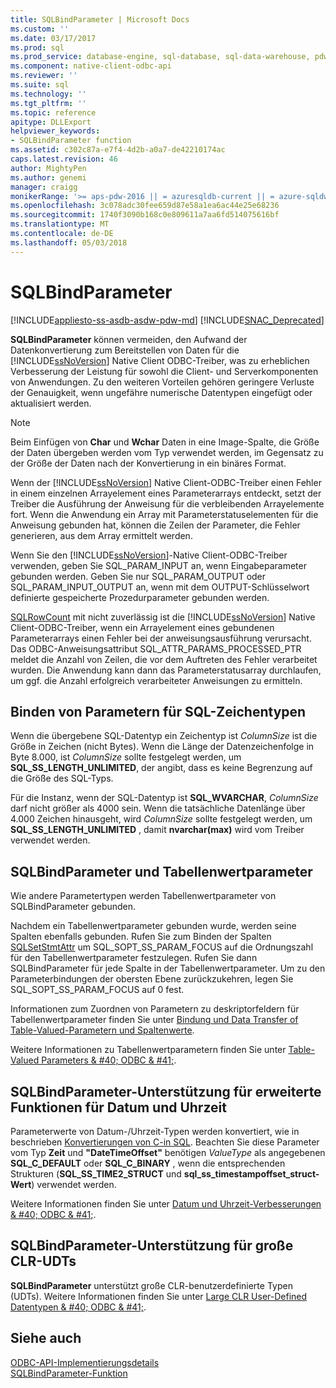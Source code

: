 ```yaml
---
title: SQLBindParameter | Microsoft Docs
ms.custom: ''
ms.date: 03/17/2017
ms.prod: sql
ms.prod_service: database-engine, sql-database, sql-data-warehouse, pdw
ms.component: native-client-odbc-api
ms.reviewer: ''
ms.suite: sql
ms.technology: ''
ms.tgt_pltfrm: ''
ms.topic: reference
apitype: DLLExport
helpviewer_keywords:
- SQLBindParameter function
ms.assetid: c302c87a-e7f4-4d2b-a0a7-de42210174ac
caps.latest.revision: 46
author: MightyPen
ms.author: genemi
manager: craigg
monikerRange: '>= aps-pdw-2016 || = azuresqldb-current || = azure-sqldw-latest || >= sql-server-2016 || = sqlallproducts-allversions'
ms.openlocfilehash: 3c078adc30fee659d87e58a1ea6ac44e25e68236
ms.sourcegitcommit: 1740f3090b168c0e809611a7aa6fd514075616bf
ms.translationtype: MT
ms.contentlocale: de-DE
ms.lasthandoff: 05/03/2018
---
```

# <a name="sqlbindparameter"></a>SQLBindParameter
[!INCLUDE[appliesto-ss-asdb-asdw-pdw-md](../../includes/appliesto-ss-asdb-asdw-pdw-md.md)]
[!INCLUDE[SNAC_Deprecated](../../includes/snac-deprecated.md)]

  **SQLBindParameter** können vermeiden, den Aufwand der Datenkonvertierung zum Bereitstellen von Daten für die [!INCLUDE[ssNoVersion](../../includes/ssnoversion-md.md)] Native Client ODBC-Treiber, was zu erheblichen Verbesserung der Leistung für sowohl die Client- und Serverkomponenten von Anwendungen. Zu den weiteren Vorteilen gehören geringere Verluste der Genauigkeit, wenn ungefähre numerische Datentypen eingefügt oder aktualisiert werden.  
  
> [!NOTE]  
>  Beim Einfügen von **Char** und **Wchar** Daten in eine Image-Spalte, die Größe der Daten übergeben werden vom Typ verwendet werden, im Gegensatz zu der Größe der Daten nach der Konvertierung in ein binäres Format.  
  
 Wenn der [!INCLUDE[ssNoVersion](../../includes/ssnoversion-md.md)] Native Client-ODBC-Treiber einen Fehler in einem einzelnen Arrayelement eines Parameterarrays entdeckt, setzt der Treiber die Ausführung der Anweisung für die verbleibenden Arrayelemente fort. Wenn die Anwendung ein Array mit Parameterstatuselementen für die Anweisung gebunden hat, können die Zeilen der Parameter, die Fehler generieren, aus dem Array ermittelt werden.  
  
 Wenn Sie den [!INCLUDE[ssNoVersion](../../includes/ssnoversion-md.md)]-Native Client-ODBC-Treiber verwenden, geben Sie SQL_PARAM_INPUT an, wenn Eingabeparameter gebunden werden. Geben Sie nur SQL_PARAM_OUTPUT oder SQL_PARAM_INPUT_OUTPUT an, wenn mit dem OUTPUT-Schlüsselwort definierte gespeicherte Prozedurparameter gebunden werden.  
  
 [SQLRowCount](../../relational-databases/native-client-odbc-api/sqlrowcount.md) mit nicht zuverlässig ist die [!INCLUDE[ssNoVersion](../../includes/ssnoversion-md.md)] Native Client-ODBC-Treiber, wenn ein Arrayelement eines gebundenen Parameterarrays einen Fehler bei der anweisungsausführung verursacht. Das ODBC-Anweisungsattribut SQL_ATTR_PARAMS_PROCESSED_PTR meldet die Anzahl von Zeilen, die vor dem Auftreten des Fehler verarbeitet wurden. Die Anwendung kann dann das Parameterstatusarray durchlaufen, um ggf. die Anzahl erfolgreich verarbeiteter Anweisungen zu ermitteln.  
  
## <a name="binding-parameters-for-sql-character-types"></a>Binden von Parametern für SQL-Zeichentypen  
 Wenn die übergebene SQL-Datentyp ein Zeichentyp ist *ColumnSize* ist die Größe in Zeichen (nicht Bytes). Wenn die Länge der Datenzeichenfolge in Byte 8.000, ist *ColumnSize* sollte festgelegt werden, um **SQL_SS_LENGTH_UNLIMITED**, der angibt, dass es keine Begrenzung auf die Größe des SQL-Typs.  
  
 Für die Instanz, wenn der SQL-Datentyp ist **SQL_WVARCHAR**, *ColumnSize* darf nicht größer als 4000 sein. Wenn die tatsächliche Datenlänge über 4.000 Zeichen hinausgeht, wird *ColumnSize* sollte festgelegt werden, um **SQL_SS_LENGTH_UNLIMITED** , damit **nvarchar(max)** wird vom Treiber verwendet werden.  
  
## <a name="sqlbindparameter-and-table-valued-parameters"></a>SQLBindParameter und Tabellenwertparameter  
 Wie andere Parametertypen werden Tabellenwertparameter von SQLBindParameter gebunden.  
  
 Nachdem ein Tabellenwertparameter gebunden wurde, werden seine Spalten ebenfalls gebunden. Rufen Sie zum Binden der Spalten [SQLSetStmtAttr](../../relational-databases/native-client-odbc-api/sqlsetstmtattr.md) um SQL_SOPT_SS_PARAM_FOCUS auf die Ordnungszahl für den Tabellenwertparameter festzulegen. Rufen Sie dann SQLBindParameter für jede Spalte in der Tabellenwertparameter. Um zu den Parameterbindungen der obersten Ebene zurückzukehren, legen Sie SQL_SOPT_SS_PARAM_FOCUS auf 0 fest.  
  
 Informationen zum Zuordnen von Parametern zu deskriptorfeldern für Tabellenwertparameter finden Sie unter [Bindung und Data Transfer of Table-Valued-Parametern und Spaltenwerte](../../relational-databases/native-client-odbc-table-valued-parameters/binding-and-data-transfer-of-table-valued-parameters-and-column-values.md).  
  
 Weitere Informationen zu Tabellenwertparametern finden Sie unter [Table-Valued Parameters & #40; ODBC & #41;](../../relational-databases/native-client-odbc-table-valued-parameters/table-valued-parameters-odbc.md).  
  
## <a name="sqlbindparameter-support-for-enhanced-date-and-time-features"></a>SQLBindParameter-Unterstützung für erweiterte Funktionen für Datum und Uhrzeit  
 Parameterwerte von Datum-/Uhrzeit-Typen werden konvertiert, wie in beschrieben [Konvertierungen von C-in SQL](../../relational-databases/native-client-odbc-date-time/datetime-data-type-conversions-from-c-to-sql.md). Beachten Sie diese Parameter vom Typ **Zeit** und **"DateTimeOffset"** benötigen *ValueType* als angegebenen **SQL_C_DEFAULT** oder **SQL_C_BINARY** , wenn die entsprechenden Strukturen (**SQL_SS_TIME2_STRUCT** und **sql_ss_timestampoffset_struct-Wert**) verwendet werden.  
  
 Weitere Informationen finden Sie unter [Datum und Uhrzeit-Verbesserungen & #40; ODBC & #41;](../../relational-databases/native-client-odbc-date-time/date-and-time-improvements-odbc.md).  
  
## <a name="sqlbindparameter-support-for-large-clr-udts"></a>SQLBindParameter-Unterstützung für große CLR-UDTs  
 **SQLBindParameter** unterstützt große CLR-benutzerdefinierte Typen (UDTs). Weitere Informationen finden Sie unter [Large CLR User-Defined Datentypen & #40; ODBC & #41;](../../relational-databases/native-client/odbc/large-clr-user-defined-types-odbc.md).  
  
## <a name="see-also"></a>Siehe auch  
 [ODBC-API-Implementierungsdetails](../../relational-databases/native-client-odbc-api/odbc-api-implementation-details.md)   
 [SQLBindParameter-Funktion](http://go.microsoft.com/fwlink/?LinkId=59328)  
  
  
